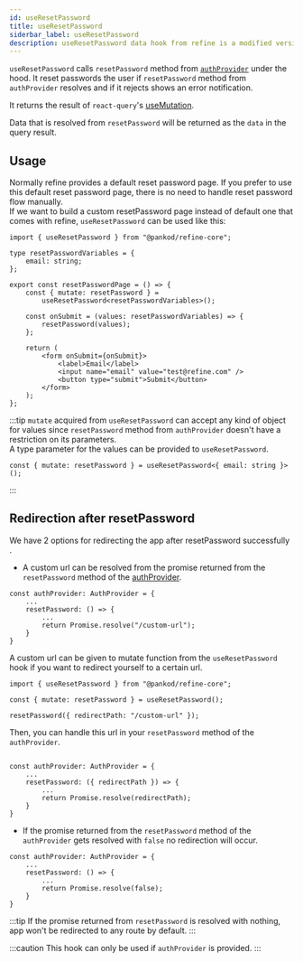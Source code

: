 ```yaml
---
id: useResetPassword
title: useResetPassword
siderbar_label: useResetPassword
description: useResetPassword data hook from refine is a modified version of react-query's useMutation for registration.
---
```


`useResetPassword` calls `resetPassword` method from [`authProvider`](/core/providers/auth-provider.md) under the hood. It reset passwords the user if `resetPassword` method from `authProvider` resolves and if it rejects shows an error notification.

It returns the result of `react-query`'s [useMutation](https://react-query.tanstack.com/reference/useMutation).

Data that is resolved from `resetPassword` will be returned as the `data` in the query result.

## Usage

Normally refine provides a default reset password page. If you prefer to use this default reset password page, there is no need to handle reset password flow manually.  
If we want to build a custom resetPassword page instead of default one that comes with refine, `useResetPassword` can be used like this:

```tsx title="pages/customResetPasswordPage"
import { useResetPassword } from "@pankod/refine-core";

type resetPasswordVariables = {
    email: string;
};

export const resetPasswordPage = () => {
    const { mutate: resetPassword } =
        useResetPassword<resetPasswordVariables>();

    const onSubmit = (values: resetPasswordVariables) => {
        resetPassword(values);
    };

    return (
        <form onSubmit={onSubmit}>
            <label>Email</label>
            <input name="email" value="test@refine.com" />
            <button type="submit">Submit</button>
        </form>
    );
};
```

:::tip
`mutate` acquired from `useResetPassword` can accept any kind of object for values since `resetPassword` method from `authProvider` doesn't have a restriction on its parameters.  
A type parameter for the values can be provided to `useResetPassword`.

```tsx
const { mutate: resetPassword } = useResetPassword<{ email: string }>();
```

:::

## Redirection after resetPassword

We have 2 options for redirecting the app after resetPassword successfully .

-   A custom url can be resolved from the promise returned from the `resetPassword` method of the [authProvider](/core/providers/auth-provider.md).

```tsx
const authProvider: AuthProvider = {
    ...
    resetPassword: () => {
        ...
        return Promise.resolve("/custom-url");
    }
}
```

A custom url can be given to mutate function from the `useResetPassword` hook if you want to redirect yourself to a certain url.

```tsx
import { useResetPassword } from "@pankod/refine-core";

const { mutate: resetPassword } = useResetPassword();

resetPassword({ redirectPath: "/custom-url" });
```

Then, you can handle this url in your `resetPassword` method of the `authProvider`.

```tsx

const authProvider: AuthProvider = {
    ...
    resetPassword: ({ redirectPath }) => {
        ...
        return Promise.resolve(redirectPath);
    }
}

```

-   If the promise returned from the `resetPassword` method of the `authProvider` gets resolved with `false` no redirection will occur.

```tsx
const authProvider: AuthProvider = {
    ...
    resetPassword: () => {
        ...
        return Promise.resolve(false);
    }
}
```

:::tip
If the promise returned from `resetPassword` is resolved with nothing, app won't be redirected to any route by default.
:::

:::caution
This hook can only be used if `authProvider` is provided.
:::
